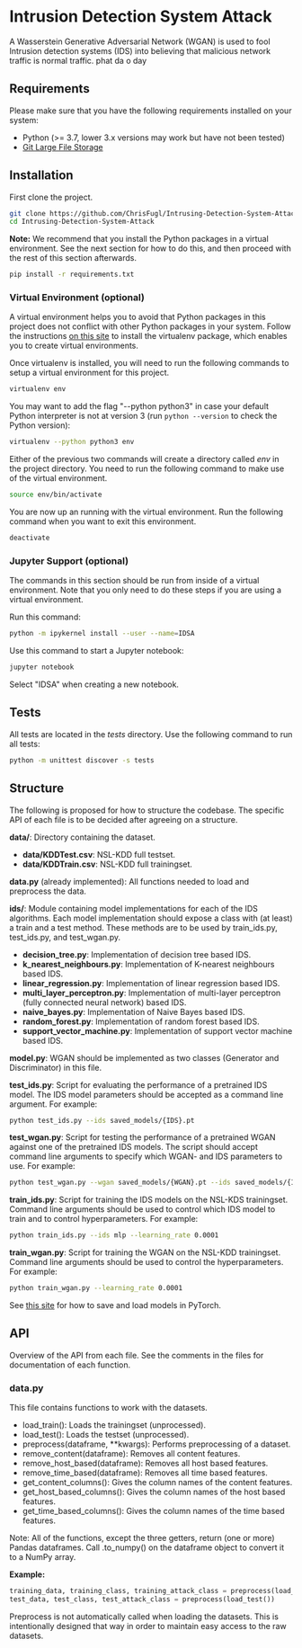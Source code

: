# Intrusion Detection System Attack

A Wasserstein Generative Adversarial Network (WGAN) is used to fool Intrusion detection systems (IDS) into believing that malicious network traffic is normal traffic.
phat da o day

## Requirements

Please make sure that you have the following requirements installed on your system:

- Python (>= 3.7, lower 3.x versions may work but have not been tested)
- [Git Large File Storage](https://git-lfs.github.com/)

## Installation

First clone the project.

```sh
git clone https://github.com/ChrisFugl/Intrusing-Detection-System-Attack
cd Intrusing-Detection-System-Attack
```

**Note:** We recommend that you install the Python packages in a virtual environment. See the next section for how to do this, and then proceed with the rest of this section afterwards.

```sh
pip install -r requirements.txt
```

### Virtual Environment (optional)

A virtual environment helps you to avoid that Python packages in this project does not conflict with other Python packages in your system. Follow the instructions [on this site](https://virtualenv.pypa.io/en/stable/installation/) to install the virtualenv package, which enables you to create virtual environments.

Once virtualenv is installed, you will need to run the following commands to setup a virtual environment for this project.

```sh
virtualenv env
```

You may want to add the flag "--python python3" in case your default Python interpreter is not at version 3 (run `python --version` to check the Python version):

```sh
virtualenv --python python3 env
```

Either of the previous two commands will create a directory called _env_ in the project directory. You need to run the following command to make use of the virtual environment.

```sh
source env/bin/activate
```

You are now up an running with the virtual environment. Run the following command when you want to exit this environment.

```sh
deactivate
```

### Jupyter Support (optional)

The commands in this section should be run from inside of a virtual environment. Note that you only need to do these steps if you are using a virtual environment.

Run this command:

```sh
python -m ipykernel install --user --name=IDSA
```

Use this command to start a Jupyter notebook:

```sh
jupyter notebook
```

Select "IDSA" when creating a new notebook.

## Tests

All tests are located in the _tests_ directory. Use the following command to run all tests:

```sh
python -m unittest discover -s tests
```

## Structure

The following is proposed for how to structure the codebase. The specific API of each file is to be decided after agreeing on a structure.

**data/**: Directory containing the dataset.

- **data/KDDTest.csv**: NSL-KDD full testset.
- **data/KDDTrain.csv**: NSL-KDD full trainingset.

**data.py** (already implemented): All functions needed to load and preprocess the data.

**ids/**: Module containing model implementations for each of the IDS algorithms. Each model implementation should expose a class with (at least) a train and a test method. These methods are to be used by train_ids.py, test_ids.py, and test_wgan.py.

- **decision_tree.py**: Implementation of decision tree based IDS.
- **k_nearest_neighbours.py**: Implementation of K-nearest neighbours based IDS.
- **linear_regression.py**: Implementation of linear regression based IDS.
- **multi_layer_perceptron.py**: Implementation of multi-layer perceptron (fully connected neural network) based IDS.
- **naive_bayes.py**: Implementation of Naive Bayes based IDS.
- **random_forest.py**: Implementation of random forest based IDS.
- **support_vector_machine.py**: Implementation of support vector machine based IDS.

**model.py**: WGAN should be implemented as two classes (Generator and Discriminator) in this file.

**test_ids.py**: Script for evaluating the performance of a pretrained IDS model. The IDS model parameters should be accepted as a command line argument. For example:

```sh
python test_ids.py --ids saved_models/{IDS}.pt
```

**test_wgan.py**: Script for testing the performance of a pretrained WGAN against one of the pretrained IDS models. The script should accept command line arguments to specify which WGAN- and IDS parameters to use. For example:

```sh
python test_wgan.py --wgan saved_models/{WGAN}.pt --ids saved_models/{IDS}.pt
```

**train_ids.py**: Script for training the IDS models on the NSL-KDS trainingset. Command line arguments should be used to control which IDS model to train and to control hyperparameters. For example:

```sh
python train_ids.py --ids mlp --learning_rate 0.0001
```

**train_wgan.py**: Script for training the WGAN on the NSL-KDD trainingset. Command line arguments should be used to control the hyperparameters. For example:

```sh
python train_wgan.py --learning_rate 0.0001
```

See [this site](https://pytorch.org/tutorials/beginner/saving_loading_models.html) for how to save and load models in PyTorch.

## API

Overview of the API from each file. See the comments in the files for documentation of each function.

### data.py

This file contains functions to work with the datasets.

- load_train(): Loads the trainingset (unprocessed).
- load_test(): Loads the testset (unprocessed).
- preprocess(dataframe, \*\*kwargs): Performs preprocessing of a dataset.
- remove_content(dataframe): Removes all content features.
- remove_host_based(dataframe): Removes all host based features.
- remove_time_based(dataframe): Removes all time based features.
- get_content_columns(): Gives the column names of the content features.
- get_host_based_columns(): Gives the column names of the host based features.
- get_time_based_columns(): Gives the column names of the time based features.

Note: All of the functions, except the three getters, return (one or more) Pandas dataframes. Call .to_numpy() on the dataframe object to convert it to a NumPy array.

**Example:**

```py
training_data, training_class, training_attack_class = preprocess(load_train())
test_data, test_class, test_attack_class = preprocess(load_test())
```

Preprocess is not automatically called when loading the datasets. This is intentionally designed that way in order to maintain easy access to the raw datasets.
